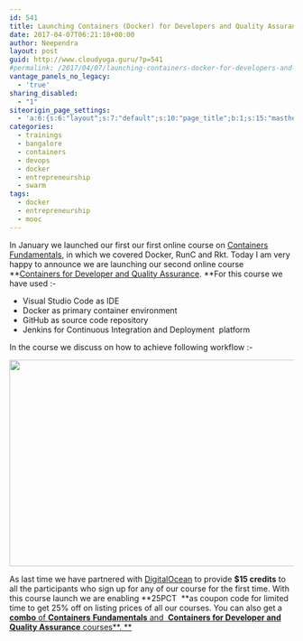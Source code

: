 ```yaml
---
id: 541
title: Launching Containers (Docker) for Developers and Quality Assurance online course
date: 2017-04-07T06:21:18+00:00
author: Neependra
layout: post
guid: http://www.cloudyuga.guru/?p=541
#permalink: /2017/04/07/launching-containers-docker-for-developers-and-quality-assurance-online-course/
vantage_panels_no_legacy:
  - 'true'
sharing_disabled:
  - "1"
siteorigin_page_settings:
  - 'a:6:{s:6:"layout";s:7:"default";s:10:"page_title";b:1;s:15:"masthead_margin";b:1;s:13:"footer_margin";b:1;s:13:"hide_masthead";b:0;s:19:"hide_footer_widgets";b:0;}'
categories:
  - trainings
  - bangalore
  - containers
  - devops
  - docker
  - entrepreneurship
  - swarm
tags:
  - docker
  - entrepreneurship
  - mooc
---
```

In January we launched our first our first online course on [Containers Fundamentals](http://www.cloudyuga.guru/?p=396), in which we covered Docker, RunC and Rkt. Today I am very happy to announce we are launching our second online course **[Containers for Developer and Quality Assurance](http://school.cloudyuga.guru/p/docker-for-dev-and-qa/?coupon_code=25PCT). **For this course we have used :-

  * Visual Studio Code as IDE
  * Docker as primary container environment
  * GitHub as source code repository
  * Jenkins for Continuous Integration and Deployment  platform

In the course we discuss on how to achieve following workflow :-

<img class="aligncenter" src="https://www.filepicker.io/api/file/GxOSkWnNRGajE2BTaU9Q" width="1042" height="366" />

As last time we have partnered with [DigitalOcean](https://www.digitalocean.com) to provide **$15 credits** to all the participants who sign up for any of our course for the first time. With this course launch we are enabling **25PCT  **as coupon code for limited time to get 25% off on listing prices of all our courses. You can also get a [**combo** of **Containers** **Fundamentals** and  **Containers for Developer and Quality Assurance** courses**. **](http://school.cloudyuga.guru/p/using-containers-docker-as-a-pro-for-you-dev-or-qa-role/?coupon_code=25PCT)

